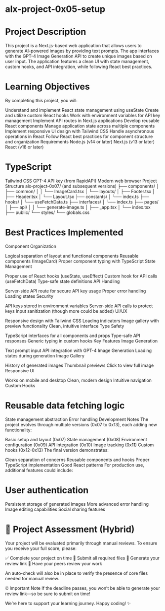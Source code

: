 # alx-project-0x05-setup
# Project Description
This project is a Next.js-based web application that allows users to generate AI-powered images by providing text prompts. The app interfaces with the GPT-4 Image Generation API to create unique images based on user input. The application features a clean UI with state management, custom hooks, and API integration, while following React best practices.

# Learning Objectives
By completing this project, you will:

Understand and implement React state management using useState
Create and utilize custom React hooks
Work with environment variables for API key management
Implement API routes in Next.js applications
Develop reusable React components
Manage application state across multiple components
Implement responsive UI design with Tailwind CSS
Handle asynchronous operations in React
Follow React best practices for component structure and organization
Requirements
Node.js (v14 or later)
Next.js (v13 or later)
React (v18 or later)
# TypeScript
Tailwind CSS
GPT-4 API key (from RapidAPI)
Modern web browser
Project Structure
alx-project-0x07/ (and subsequent versions)
├── components/
│   ├── common/
│   │   └── ImageCard.tsx
│   └── layouts/
│       ├── Footer.tsx
│       ├── Header.tsx
│       └── Layout.tsx
├── constants/
│   └── index.ts
├── hooks/
│   └── useFetchData.ts
├── interfaces/
│   └── index.ts
├── pages/
│   ├── api/
│   │   └── generate-image.ts
│   ├── _app.tsx
│   └── index.tsx
├── public/
└── styles/
    └── globals.css
# Best Practices Implemented
Component Organization

Logical separation of layout and functional components
Reusable components (ImageCard)
Proper component typing with TypeScript
State Management

Proper use of React hooks (useState, useEffect)
Custom hook for API calls (useFetchData)
Type-safe state definitions
API Handling

Server-side API route for secure API key usage
Proper error handling
Loading states
Security

API keys stored in environment variables
Server-side API calls to protect keys
Input sanitization (though more could be added)
UI/UX

Responsive design with Tailwind CSS
Loading indicators
Image gallery with preview functionality
Clean, intuitive interface
Type Safety

TypeScript interfaces for all components and props
Type-safe API responses
Generic typing in custom hooks
Key Features
Image Generation

Text prompt input
API integration with GPT-4 Image Generation
Loading states during generation
Image Gallery

History of generated images
Thumbnail previews
Click to view full image
Responsive UI

Works on mobile and desktop
Clean, modern design
Intuitive navigation
Custom Hooks

# Reusable data fetching logic
State management abstraction
Error handling
Development Notes
The project evolves through multiple versions (0x07 to 0x13), each adding new functionality:

Basic setup and layout (0x07)
State management (0x08)
Environment configuration (0x09)
API integration (0x10)
Image tracking (0x11)
Custom hooks (0x12-0x13)
The final version demonstrates:

Clean separation of concerns
Reusable components and hooks
Proper TypeScript implementation
Good React patterns
For production use, additional features could include:

# User authentication
Persistent storage of generated images
More advanced error handling
Image editing capabilities
Social sharing features
# 📝 Project Assessment (Hybrid)
Your project will be evaluated primarily through manual reviews. To ensure you receive your full score, please:

✅ Complete your project on time
📄 Submit all required files
🔗 Generate your review link
👥 Have your peers review your work

An auto-check will also be in place to verify the presence of core files needed for manual review.

⏰ Important Note
If the deadline passes, you won’t be able to generate your review link—so be sure to submit on time!

We’re here to support your learning journey. Happy coding! ✨
